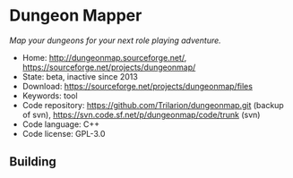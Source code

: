 # Dungeon Mapper

_Map your dungeons for your next role playing adventure._

- Home: http://dungeonmap.sourceforge.net/, https://sourceforge.net/projects/dungeonmap/
- State: beta, inactive since 2013
- Download: https://sourceforge.net/projects/dungeonmap/files
- Keywords: tool
- Code repository: https://github.com/Trilarion/dungeonmap.git (backup of svn), https://svn.code.sf.net/p/dungeonmap/code/trunk (svn)
- Code language: C++
- Code license: GPL-3.0

## Building

